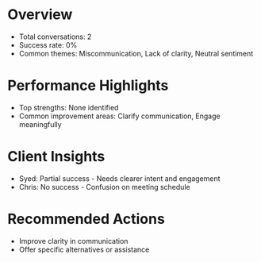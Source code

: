 # Overview
- Total conversations: 2
- Success rate: 0%
- Common themes: Miscommunication, Lack of clarity, Neutral sentiment

# Performance Highlights
- Top strengths: None identified
- Common improvement areas: Clarify communication, Engage meaningfully

# Client Insights
- Syed: Partial success - Needs clearer intent and engagement
- Chris: No success - Confusion on meeting schedule

# Recommended Actions
- Improve clarity in communication
- Offer specific alternatives or assistance